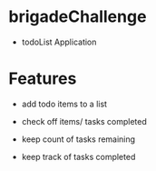 # brigadeChallenge

- todoList Application

# Features

- add todo items to a list

- check off items/ tasks completed

- keep count of tasks remaining

- keep track of tasks completed
